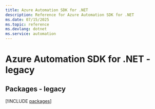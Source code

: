 ```yaml
---
title: Azure Automation SDK for .NET
description: Reference for Azure Automation SDK for .NET
ms.date: 07/15/2025
ms.topic: reference
ms.devlang: dotnet
ms.service: automation
---
```

# Azure Automation SDK for .NET - legacy
## Packages - legacy
[!INCLUDE [packages](automation-index.md)]